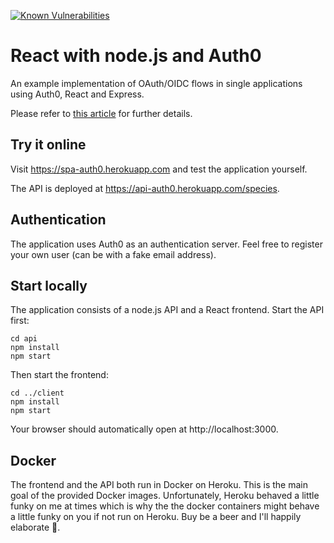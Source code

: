 [![Known Vulnerabilities](https://snyk.io/test/github/dennisMeeQ/auth0-react-express/badge.svg?targetFile=api/package.json)](https://snyk.io/test/github/dennisMeeQ/auth0-react-express?targetFile=api/package.json)

# React with node.js and Auth0

An example implementation of OAuth/OIDC flows in single applications using Auth0, React and Express.

Please refer to [this article](https://medium.com/better-programming/how-to-securely-implement-authentication-in-single-page-applications-670534da746f) for further details.

## Try it online

Visit https://spa-auth0.herokuapp.com and test the application yourself.

The API is deployed at https://api-auth0.herokuapp.com/species.

## Authentication

The application uses Auth0 as an authentication server. Feel free to register your own user (can be with a fake email address).

## Start locally

The application consists of a node.js API and a React frontend. Start the API first:

```
cd api
npm install
npm start
```

Then start the frontend:

```
cd ../client
npm install
npm start
```

Your browser should automatically open at http://localhost:3000.

## Docker

The frontend and the API both run in Docker on Heroku. This is the main goal of the provided Docker images. Unfortunately, Heroku behaved a little funky on me at times which is why the the docker containers might behave a little funky on you if not run on Heroku. Buy be a beer and I'll happily elaborate 🍺.
